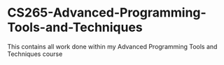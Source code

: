 # CS265-Advanced-Programming-Tools-and-Techniques
This contains all work done within my Advanced Programming Tools and Techniques course
